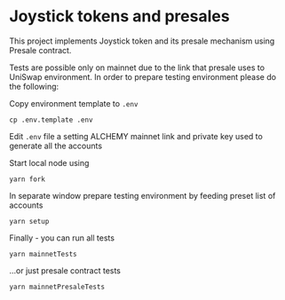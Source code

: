 # Joystick tokens and presales

This project implements Joystick token and its presale mechanism using Presale contract.

Tests are possible only on mainnet due to the link that presale uses to UniSwap environment.
In order to prepare testing environment please do the following:

Copy environment template to `.env`

```shell
cp .env.template .env
```

Edit `.env` file a setting ALCHEMY mainnet link and private key used to generate all the accounts

Start local node using

```shell
yarn fork
```

In separate window prepare testing environment by feeding preset list of accounts

```shell
yarn setup
```

Finally - you can run all tests

```shell
yarn mainnetTests
```

...or just presale contract tests

```shell
yarn mainnetPresaleTests
```
